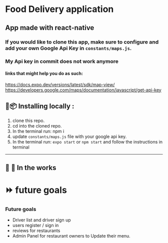 # Food Delivery application 

## App made with react-native

### If you would like to clone this app, make sure to configure and add your own Google Api Key in `constants/maps.js`.
### My Api key in commit does not work anymore 

#### links that might help you do as such: 
https://docs.expo.dev/versions/latest/sdk/map-view/
https://developers.google.com/maps/documentation/javascript/get-api-key

## :floppy_disk::package: Installing locally :

1. clone this repo.
2. cd into the cloned repo.
3. In the terminal run: npm i
4. update ```constants/maps.js``` file with your google api key.
5. In the terminal run: `expo start` or `npm start` and follow the instructions in terminal

---

## :construction_worker: :construction:   In the works

# :fast_forward: future goals

### Future goals

- Driver list and driver sign up
- users register / sign in
- reviews for restaurants
- Admin Panel for restaurant owners to Update their menu.
